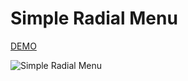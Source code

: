 # Simple Radial Menu

[DEMO](https://vigilant-edison-31780a.netlify.app/)

![Simple Radial Menu](https://res.cloudinary.com/coffmanjrp-dev/image/upload/v1643320525/coffmanjrp.io/simple_radial_menu_0172627ab7.png)
